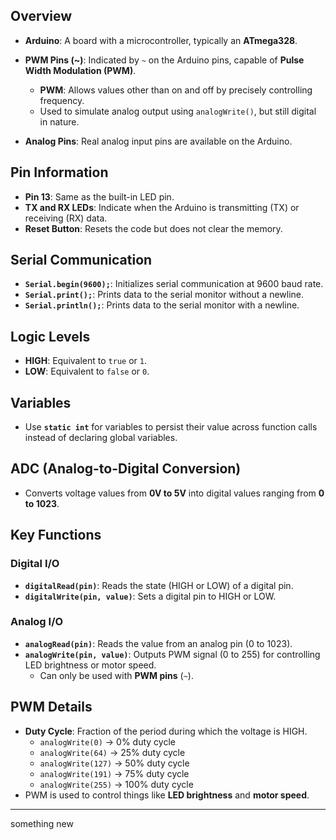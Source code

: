 ## Overview
- **Arduino**: A board with a microcontroller, typically an **ATmega328**.
- **PWM Pins (~)**: Indicated by `~` on the Arduino pins, capable of **Pulse Width Modulation (PWM)**.  
  - **PWM**: Allows values other than on and off by precisely controlling frequency.  
  - Used to simulate analog output using `analogWrite()`, but still digital in nature.  

- **Analog Pins**: Real analog input pins are available on the Arduino.

## Pin Information
- **Pin 13**: Same as the built-in LED pin.
- **TX and RX LEDs**: Indicate when the Arduino is transmitting (TX) or receiving (RX) data.
- **Reset Button**: Resets the code but does not clear the memory.

## Serial Communication
- **`Serial.begin(9600);`**: Initializes serial communication at 9600 baud rate.
- **`Serial.print();`**: Prints data to the serial monitor without a newline.
- **`Serial.println();`**: Prints data to the serial monitor with a newline.

## Logic Levels
- **HIGH**: Equivalent to `true` or `1`.
- **LOW**: Equivalent to `false` or `0`.

## Variables
- Use **`static int`** for variables to persist their value across function calls instead of declaring global variables.

## ADC (Analog-to-Digital Conversion)
- Converts voltage values from **0V to 5V** into digital values ranging from **0 to 1023**.

## Key Functions
### Digital I/O
- **`digitalRead(pin)`**: Reads the state (HIGH or LOW) of a digital pin.
- **`digitalWrite(pin, value)`**: Sets a digital pin to HIGH or LOW.

### Analog I/O
- **`analogRead(pin)`**: Reads the value from an analog pin (0 to 1023).
- **`analogWrite(pin, value)`**: Outputs PWM signal (0 to 255) for controlling LED brightness or motor speed.  
  - Can only be used with **PWM pins** (`~`).

## PWM Details
- **Duty Cycle**: Fraction of the period during which the voltage is HIGH.  
  - `analogWrite(0)` → 0% duty cycle  
  - `analogWrite(64)` → 25% duty cycle  
  - `analogWrite(127)` → 50% duty cycle  
  - `analogWrite(191)` → 75% duty cycle  
  - `analogWrite(255)` → 100% duty cycle  
- PWM is used to control things like **LED brightness** and **motor speed**.

---

something new
